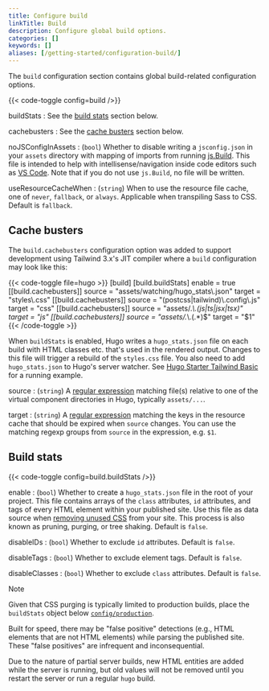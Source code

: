 ```yaml
---
title: Configure build
linkTitle: Build
description: Configure global build options.
categories: []
keywords: []
aliases: [/getting-started/configuration-build/]
---
```


The `build` configuration section contains global build-related configuration options.

{{< code-toggle config=build />}}

buildStats
: See the [build stats](#build-stats) section below.

cachebusters
: See the [cache busters](#cache-busters) section below.

noJSConfigInAssets
: (`bool`) Whether to disable writing a `jsconfig.json` in your `assets` directory with mapping of imports from running [js.Build](/hugo-pipes/js). This file is intended to help with intellisense/navigation inside code editors such as [VS Code](https://code.visualstudio.com/). Note that if you do not use `js.Build`, no file will be written.

useResourceCacheWhen
: (`string`) When to use the resource file cache, one of `never`, `fallback`, or `always`. Applicable when transpiling Sass to CSS. Default is `fallback`.

## Cache busters

The `build.cachebusters` configuration option was added to support development using Tailwind 3.x's JIT compiler where a `build` configuration may look like this:

{{< code-toggle file=hugo >}}
[build]
  [build.buildStats]
    enable = true
  [[build.cachebusters]]
    source = "assets/watching/hugo_stats\\.json"
    target = "styles\\.css"
  [[build.cachebusters]]
    source = "(postcss|tailwind)\\.config\\.js"
    target = "css"
  [[build.cachebusters]]
    source = "assets/.*\\.(js|ts|jsx|tsx)"
    target = "js"
  [[build.cachebusters]]
    source = "assets/.*\\.(.*)$"
    target = "$1"
{{< /code-toggle >}}

When `buildStats` is enabled, Hugo writes a `hugo_stats.json` file on each build with HTML classes etc. that's used in the rendered output. Changes to this file will trigger a rebuild of the `styles.css` file. You also need to add `hugo_stats.json` to Hugo's server watcher. See [Hugo Starter Tailwind Basic](https://github.com/bep/hugo-starter-tailwind-basic) for a running example.

source
: (`string`) A [regular expression](g) matching file(s) relative to one of the virtual component directories in Hugo, typically `assets/...`.

target
: (`string`) A [regular expression](g) matching the keys in the resource cache that should be expired when `source` changes. You can use the matching regexp groups from `source` in the expression, e.g. `$1`.

## Build stats

{{< code-toggle config=build.buildStats />}}

enable
: (`bool`) Whether to create a `hugo_stats.json` file in the root of your project. This file contains arrays of the `class` attributes, `id` attributes, and tags of every HTML element within your published site. Use this file as data source when [removing unused CSS] from your site. This process is also known as pruning, purging, or tree shaking. Default is `false`.

[removing unused CSS]: /functions/resources/postprocess/

disableIDs
: (`bool`) Whether to exclude `id` attributes. Default is `false`.

disableTags
: (`bool`) Whether to exclude element tags. Default is `false`.

disableClasses
: (`bool`) Whether to exclude `class` attributes. Default is `false`.

> [!note]
> Given that CSS purging is typically limited to production builds, place the `buildStats` object below [`config/production`].
>
> Built for speed, there may be "false positive" detections (e.g., HTML elements that are not HTML elements) while parsing the published site. These "false positives" are infrequent and inconsequential.

Due to the nature of partial server builds, new HTML entities are added while the server is running, but old values will not be removed until you restart the server or run a regular `hugo` build.

[`config/production`]: /configuration/introduction/#configuration-directory
